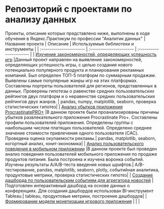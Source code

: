 # Репозиторий с проектами по анализу данных
Проекты, описание которых представлено ниже, выполнены в ходе обучения в Яндекс.Практикум по профессии "Аналитик данных"
| Название проекта | Описание | Используемые библиотеки и инструменты | 
| :---------------------- | :---------------------- | :---------------------- |
| [Изучение закономерностей, определяющих успешность игр](computer-games) |Данный проект направлен на выявление закономерностей, определяющих успешность игры, с целью создания нового потенциально популярного продукта и планирования рекламных компаний. Был определен ТОП-5 платформ по суммарным продажам. Выявлены самые популярные жанры игр на этих платформах. Составлены портреты пользователей для регионов, представленных в данных. Проверены гипотезы о равенстве средних пользовательских рейтингов двух платформ и о неравенстве средних пользовательских рейтингов двух жанров. | pandas, numpy, matplotlib, seaborn, проверка статистических гипотез|
| [Анализ убытков приложения ProcrastinatePRO+](procrastinate-pro) |В данном проекте были проанализированы причины убытков развлекательного приложения Procrastinate Pro+. Составлены профили пользователей приложения. Определены группы с наибольшим числом платящих пользователей. Определено среднее значение стоимости привлечения одного пользователя (CAC). Проведена оценка окупаемости рекламы.| pandas, matplotlib, seaborn, когортный анализ, юнит-экономика|
| [Анализ пользовательского поведения в мобильном приложении](mobile-app-food) |В данном проекте был проведен анализ поведения пользователей мобильного приложения по продаже продуктов питания. Была построена и изучена воронка событий. Изучены результаты A/A/B-теста введения новых шрифтов.| A/B-тестирование, pandas, matplotlib, seaborn, plotly, событийная аналитика, продуктовые метрики, проверка статистических гипотез|
| [Создание дашборда по пользовательским событиям для агрегатора новостей](yandex-dzen-cards) |Подготовлен интерактивный дашборд на основе данных о конференциях. Для создания дашбордов использован BI-инструмент Tableau.| tableau, продуктовые метрики, построение дашбордов|
| [Формирование модели монетизации игрового приложения](game-app-monetization-model) | | |
